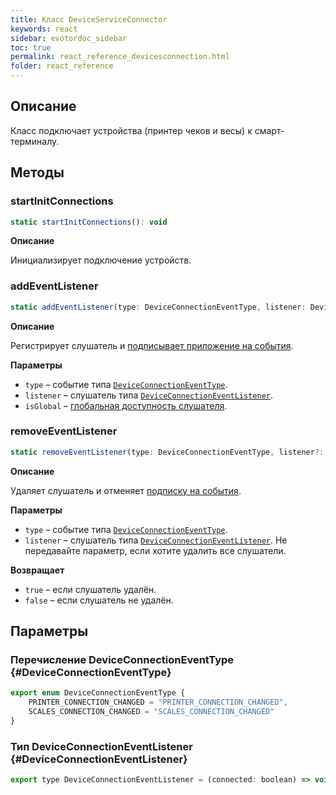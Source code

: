 ```yaml
---
title: Класс DeviceServiceConnector
keywords: react
sidebar: evotordoc_sidebar
toc: true
permalink: react_reference_devicesconnection.html
folder: react_reference
---
```


## Описание

Класс подключает устройства (принтер чеков и весы) к смарт-терминалу.

## Методы

### startInitConnections

```js
static startInitConnections(): void
```

**Описание**

Инициализирует подключение устройств.


### addEventListener

```js
static addEventListener(type: DeviceConnectionEventType, listener: DeviceConnectionEventListener, isGlobal: boolean = true): void
```

**Описание**

Регистрирует слушатель и [подписывает приложение на события](./doc_react_interactiontypes.html#eventsubscription).

**Параметры**

* `type` – событие типа [`DeviceConnectionEventType`](./react_reference_devicesconnection.html#DeviceConnectionEventType).
* `listener` – слушатель типа [`DeviceConnectionEventListener`](./react_reference_devicesconnection.html#DeviceConnectionEventListener).
* `isGlobal` – [глобальная доступность слушателя](./doc_react_interactiontypes.html#eventsubscription).

### removeEventListener

```js
static removeEventListener(type: DeviceConnectionEventType, listener?: DeviceConnectionEventListener): boolean
```

**Описание**

Удаляет слушатель и отменяет [подписку на события](./doc_react_interactiontypes.html#eventsubscription).

**Параметры**

* `type` – событие типа [`DeviceConnectionEventType`](./react_reference_devicesconnection.html#DeviceConnectionEventType).
* `listener` – слушатель типа [`DeviceConnectionEventListener`](./react_reference_devicesconnection.html#DeviceConnectionEventListener). Не передавайте параметр, если хотите удалить все слушатели.

**Возвращает**

* `true` – если слушатель удалён.
* `false` – если слушатель не удалён.

## Параметры

### Перечисление DeviceConnectionEventType {#DeviceConnectionEventType}

```js
export enum DeviceConnectionEventType {
    PRINTER_CONNECTION_CHANGED = "PRINTER_CONNECTION_CHANGED",
    SCALES_CONNECTION_CHANGED = "SCALES_CONNECTION_CHANGED"
}
```

### Тип DeviceConnectionEventListener {#DeviceConnectionEventListener}

```js
export type DeviceConnectionEventListener = (connected: boolean) => void;
```
